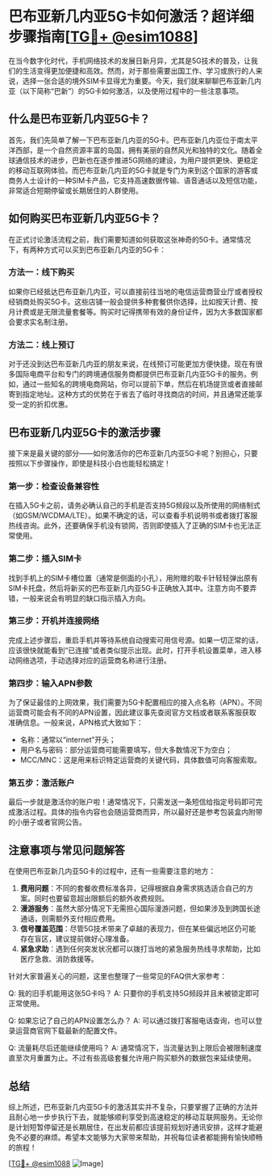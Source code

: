 # 巴布亚新几内亚5G卡如何激活？超详细步骤指南[[TG💪+ @esim1088](https://t.me/s/esim1088)]

在当今数字化时代，手机网络技术的发展日新月异，尤其是5G技术的普及，让我们的生活变得更加便捷和高效。然而，对于那些需要出国工作、学习或旅行的人来说，选择一张合适的境外SIM卡显得尤为重要。今天，我们就来聊聊巴布亚新几内亚（以下简称“巴新”）的5G卡如何激活，以及使用过程中的一些注意事项。

## 什么是巴布亚新几内亚5G卡？

首先，我们先简单了解一下巴布亚新几内亚的5G卡。巴布亚新几内亚位于南太平洋西部，是一个自然资源丰富的岛国，拥有美丽的自然风光和独特的文化。随着全球通信技术的进步，巴新也在逐步推进5G网络的建设，为用户提供更快、更稳定的移动互联网体验。而巴布亚新几内亚的5G卡就是专门为来到这个国家的游客或商务人士设计的一种SIM卡产品，它支持高速数据传输、语音通话以及短信功能，非常适合短期停留或长期居住的人群使用。

## 如何购买巴布亚新几内亚5G卡？

在正式讨论激活流程之前，我们需要知道如何获取这张神奇的5G卡。通常情况下，有两种方式可以买到巴布亚新几内亚的5G卡：

### 方法一：线下购买

如果你已经抵达巴布亚新几内亚，可以直接前往当地的电信运营商营业厅或者授权经销商处购买5G卡。这些店铺一般会提供多种套餐供你选择，比如按天计费、按月计费或是无限流量套餐等。购买时记得携带有效的身份证件，因为大多数国家都会要求实名制注册。

### 方法二：线上预订

对于还没到达巴布亚新几内亚的朋友来说，在线预订可能更加方便快捷。现在有很多国际电商平台和专门的跨境通信服务商都提供巴布亚新几内亚5G卡的服务。例如，通过一些知名的跨境电商网站，你可以提前下单，然后在机场提货或者直接邮寄到指定地址。这种方式的优势在于省去了临时寻找商店的时间，并且通常还能享受一定的折扣优惠。

## 巴布亚新几内亚5G卡的激活步骤

接下来是最关键的部分——如何激活你的巴布亚新几内亚5G卡呢？别担心，只要按照以下步骤操作，即使是科技小白也能轻松搞定！

### 第一步：检查设备兼容性

在插入5G卡之前，请务必确认自己的手机是否支持5G频段以及所使用的网络制式（如GSM/WCDMA/LTE）。如果不确定的话，可以查看手机说明书或者拨打客服热线咨询。此外，还要确保手机没有锁网，否则即使插入了正确的SIM卡也无法正常使用。

### 第二步：插入SIM卡

找到手机上的SIM卡槽位置（通常是侧面的小孔），用附赠的取卡针轻轻弹出原有SIM卡托盘，然后将新买的巴布亚新几内亚5G卡正确放入其中。注意方向不要弄错，一般来说会有明显的缺口指示插入方向。

### 第三步：开机并连接网络

完成上述步骤后，重启手机并等待系统自动搜索可用信号源。如果一切正常的话，应该很快就能看到“已连接”或者类似提示出现。此时，打开手机设置菜单，进入移动网络选项，手动选择对应的运营商名称进行注册。

### 第四步：输入APN参数

为了保证最佳的上网效果，我们需要为5G卡配置相应的接入点名称（APN）。不同运营商可能会有不同的APN设置，因此建议事先查阅官方文档或者联系客服获取准确信息。一般来说，APN格式大致如下：
- 名称：通常以“internet”开头；
- 用户名与密码：部分运营商可能需要填写，但大多数情况下为空白；
- MCC/MNC：这是用来标识特定运营商的关键代码，具体数值可向客服索取。

### 第五步：激活账户

最后一步就是激活你的账户啦！通常情况下，只需发送一条短信给指定号码即可完成激活过程。具体的指令内容也会随运营商而异，所以最好还是参考包装盒内附带的小册子或者官网公告。

## 注意事项与常见问题解答

在使用巴布亚新几内亚5G卡的过程中，还有一些需要注意的地方：

1. **费用问题**：不同的套餐收费标准各异，记得根据自身需求挑选适合自己的方案。同时也要留意超出限额后的额外收费规则。
2. **漫游服务**：虽然大部分情况下无需担心国际漫游问题，但如果涉及到跨国长途通话，则需额外支付相应费用。
3. **信号覆盖范围**：尽管5G技术带来了卓越的表现力，但在某些偏远地区仍可能存在盲区，建议提前做好心理准备。
4. **紧急求助**：遇到任何突发状况都可以拨打当地的紧急服务热线寻求帮助，比如医疗急救、消防救援等。

针对大家普遍关心的问题，这里也整理了一些常见的FAQ供大家参考：

Q: 我的旧手机能用这张5G卡吗？
A: 只要你的手机支持5G频段并且未被锁定即可正常使用。

Q: 如果忘记了自己的APN设置怎么办？
A: 可以通过拨打客服电话查询，也可以登录运营商官网下载最新的配置文件。

Q: 流量耗尽后还能继续使用吗？
A: 通常情况下，当流量达到上限后会被限制速度直至次月重置为止。不过有些高级套餐允许用户购买额外的数据包来延续使用。

## 总结

综上所述，巴布亚新几内亚5G卡的激活其实并不复杂，只要掌握了正确的方法并且耐心地一步步执行下去，就能够顺利享受到高速稳定的移动互联网服务。无论你是计划短暂停留还是长期居住，在出发前都应该提前规划好通讯安排，这样才能避免不必要的麻烦。希望本文能够为大家带来帮助，并祝每位读者都能拥有愉快顺畅的旅程！

[[TG💪+ @esim1088](https://t.me/s/esim1088) ![Image](https://i.postimg.cc/4NQfJmqS/Snipaste-2025-05-13-00-14-12.png)]